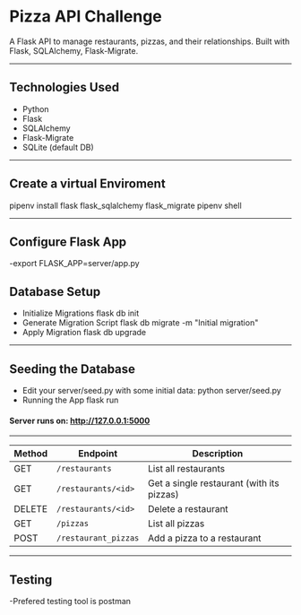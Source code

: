 #  Pizza API Challenge

A Flask API to manage restaurants, pizzas, and their relationships. Built with Flask, SQLAlchemy, Flask-Migrate.

---

##  Technologies Used

- Python
- Flask
- SQLAlchemy
- Flask-Migrate
- SQLite (default DB)

---

## Create a virtual Enviroment

pipenv install flask flask_sqlalchemy flask_migrate
pipenv shell

---

## Configure Flask App

-export FLASK_APP=server/app.py

## Database Setup

- Initialize Migrations
       flask db init
- Generate Migration Script
       flask db migrate -m "Initial migration"
- Apply Migration
       flask db upgrade
---
## Seeding the Database
- Edit your server/seed.py with some initial data:
        python server/seed.py
- Running the App
        flask run
#### Server runs on: http://127.0.0.1:5000

---

| Method | Endpoint             | Description                               |
| ------ | -------------------- | ----------------------------------------- |
| GET    | `/restaurants`       | List all restaurants                      |
| GET    | `/restaurants/<id>`  | Get a single restaurant (with its pizzas) |
| DELETE | `/restaurants/<id>`  | Delete a restaurant                       |
| GET    | `/pizzas`            | List all pizzas                           |
| POST   | `/restaurant_pizzas` | Add a pizza to a restaurant               |

---

## Testing

-Prefered testing tool is postman





 




